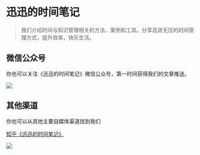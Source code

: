 # 迅迅的时间笔记

> 我们介绍时间与知识管理相关的方法、案例和工具。分享高效无压的时间管理方式，提升效率，快乐生活。

## 微信公众号

你也可以关注《迅迅的时间笔记》微信公众号，第一时间获得我们的文章推送。

![](https://xunxun2hei.oss-cn-shanghai.aliyuncs.com/system/qrcode_for_gh_d14fa0fe79e4_258.jpg)

## 其他渠道

你也可以从其他主要自媒体渠道找到我们

[知乎《迅迅的时间笔记》](https://www.zhihu.com/people/xun-xun-de-shi-jian-bi-ji)

![](https://xunxun2hei.oss-cn-shanghai.aliyuncs.com/system/54__5669caff86cb49de0a1896fde5393297_6aac0b0b6fb1be86b7fd69634a305694.png)